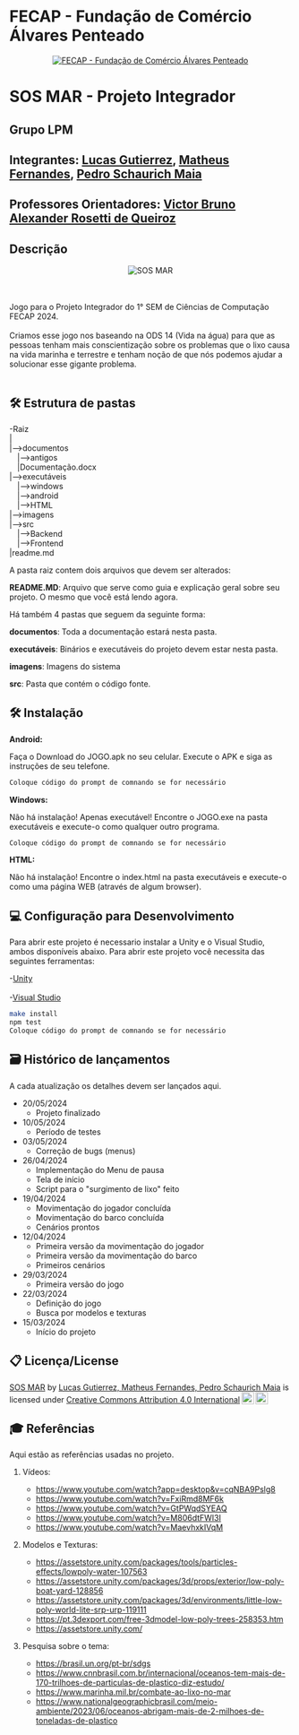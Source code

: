 # FECAP - Fundação de Comércio Álvares Penteado

<p align="center">
<a href= "https://www.fecap.br/"><img src="https://encrypted-tbn0.gstatic.com/images?q=tbn:ANd9GcRhZPrRa89Kma0ZZogxm0pi-tCn_TLKeHGVxywp-LXAFGR3B1DPouAJYHgKZGV0XTEf4AE&usqp=CAU" alt="FECAP - Fundação de Comércio Álvares Penteado" border="0"></a>
</p>

# SOS MAR - Projeto Integrador

## Grupo LPM

## Integrantes: <a href="https://github.com/oGubo">Lucas Gutierrez</a>, <a href="https://github.com/Math19102012">Matheus Fernandes</a>, <a href="https://github.com/schaurxch">Pedro Schaurich Maia</a>

## Professores Orientadores: <a href="https://www.linkedin.com/in/victorbarq/">Victor Bruno Alexander Rosetti de Queiroz</a>

## Descrição

<p align="center">
<img src="https://i.ibb.co/d0VbKtF/Sem-t-tulo.png" alt="SOS MAR" border="0">



</p>


<br><br>
Jogo para o Projeto Integrador do 1° SEM de Ciências de Computação FECAP 2024.
<br><br>
Criamos esse jogo nos baseando na ODS 14 (Vida na água) para que as pessoas tenham mais conscientização sobre os problemas que o lixo causa na vida marinha e terrestre e tenham noção de que nós podemos ajudar a solucionar esse gigante problema.
<br><br>

## 🛠 Estrutura de pastas

-Raiz<br>
|<br>
|-->documentos<br>
  &emsp;|-->antigos<br>
  &emsp;|Documentação.docx<br>
|-->executáveis<br>
  &emsp;|-->windows<br>
  &emsp;|-->android<br>
  &emsp;|-->HTML<br>
|-->imagens<br>
|-->src<br>
  &emsp;|-->Backend<br>
  &emsp;|-->Frontend<br>
|readme.md<br>

A pasta raiz contem dois arquivos que devem ser alterados:

<b>README.MD</b>: Arquivo que serve como guia e explicação geral sobre seu projeto. O mesmo que você está lendo agora.

Há também 4 pastas que seguem da seguinte forma:

<b>documentos</b>: Toda a documentação estará nesta pasta.

<b>executáveis</b>: Binários e executáveis do projeto devem estar nesta pasta.

<b>imagens</b>: Imagens do sistema

<b>src</b>: Pasta que contém o código fonte.

## 🛠 Instalação

<b>Android:</b>

Faça o Download do JOGO.apk no seu celular.
Execute o APK e siga as instruções de seu telefone.

```sh
Coloque código do prompt de comnando se for necessário
```

<b>Windows:</b>

Não há instalação! Apenas executável!
Encontre o JOGO.exe na pasta executáveis e execute-o como qualquer outro programa.

```sh
Coloque código do prompt de comnando se for necessário
```

<b>HTML:</b>

Não há instalação!
Encontre o index.html na pasta executáveis e execute-o como uma página WEB (através de algum browser).

## 💻 Configuração para Desenvolvimento

Para abrir este projeto é necessario instalar a Unity e o Visual Studio, ambos disponíveis abaixo.
Para abrir este projeto você necessita das seguintes ferramentas:

-<a href="https://unity.com/pt/download">Unity</a>
<br><br>
-<a href="https://visualstudio.microsoft.com/pt-br/downloads/">Visual Studio</a>

```sh
make install
npm test
Coloque código do prompt de comnando se for necessário
```

## 🗃 Histórico de lançamentos

A cada atualização os detalhes devem ser lançados aqui.
* 20/05/2024
    * Projeto finalizado
* 10/05/2024
    * Período de testes
* 03/05/2024
    * Correção de bugs (menus)
* 26/04/2024
    * Implementação do Menu de pausa
    * Tela de início
    * Script para o "surgimento de lixo" feito
* 19/04/2024
    * Movimentação do jogador concluída
    * Movimentação do barco concluída
    * Cenários prontos
* 12/04/2024
    * Primeira versão da movimentação do jogador
    * Primeira versão da movimentação do barco
    * Primeiros cenários
* 29/03/2024
    * Primeira versão do jogo
* 22/03/2024
    * Definição do jogo
    * Busca por modelos e texturas
* 15/03/2024
    * Início do projeto

## 📋 Licença/License
<p xmlns:cc="http://creativecommons.org/ns#" xmlns:dct="http://purl.org/dc/terms/"><a property="dct:title" rel="cc:attributionURL" href="https://github.com/2024-1-MCC1/Projeto7">SOS MAR</a> by <a rel="cc:attributionURL dct:creator" property="cc:attributionName" href="https://github.com/2024-1-MCC1/Projeto7">Lucas Gutierrez, Matheus Fernandes, Pedro Schaurich Maia</a> is licensed under <a href="https://creativecommons.org/licenses/by/4.0/?ref=chooser-v1" target="_blank" rel="license noopener noreferrer" style="display:inline-block;">Creative Commons Attribution 4.0 International<img style="height:22px!important;margin-left:3px;vertical-align:text-bottom;" src="https://mirrors.creativecommons.org/presskit/icons/cc.svg?ref=chooser-v1" alt=""><img style="height:22px!important;margin-left:3px;vertical-align:text-bottom;" src="https://mirrors.creativecommons.org/presskit/icons/by.svg?ref=chooser-v1" alt=""></a></p>

## 🎓 Referências

Aqui estão as referências usadas no projeto.

1. Vídeos:
   * <https://www.youtube.com/watch?app=desktop&v=cqNBA9Pslg8>
   * <https://www.youtube.com/watch?v=FxiRmd8MF6k>
   * <https://www.youtube.com/watch?v=GtPWqdSYEAQ>
   * <https://www.youtube.com/watch?v=M806dtFWI3I>
   * <https://www.youtube.com/watch?v=MaevhxkIVqM>
     
2. Modelos e Texturas:
   * <https://assetstore.unity.com/packages/tools/particles-effects/lowpoly-water-107563>
   * <https://assetstore.unity.com/packages/3d/props/exterior/low-poly-boat-yard-128856>
   * <https://assetstore.unity.com/packages/3d/environments/little-low-poly-world-lite-srp-urp-119111>
   * <https://pt.3dexport.com/free-3dmodel-low-poly-trees-258353.htm>
   * <https://assetstore.unity.com/>
  
3. Pesquisa sobre o tema:
   * <https://brasil.un.org/pt-br/sdgs>
   * <https://www.cnnbrasil.com.br/internacional/oceanos-tem-mais-de-170-trilhoes-de-particulas-de-plastico-diz-estudo/>
   * <https://www.marinha.mil.br/combate-ao-lixo-no-mar>
   * <https://www.nationalgeographicbrasil.com/meio-ambiente/2023/06/oceanos-abrigam-mais-de-2-milhoes-de-toneladas-de-plastico>
